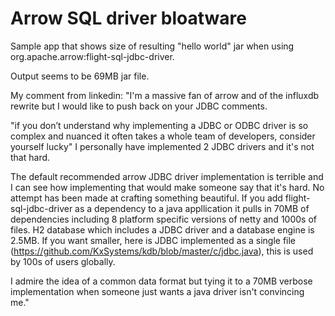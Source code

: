 # Arrow SQL driver bloatware

Sample app that shows size of resulting "hello world" jar when using org.apache.arrow:flight-sql-jdbc-driver.

Output seems to be 69MB jar file.


My comment from linkedin:
"I'm a massive fan of arrow and of the influxdb rewrite but I would like to push back on your JDBC comments.

"if you don’t understand why implementing a JDBC or ODBC driver is so complex and nuanced it often takes a whole team of developers, consider yourself lucky" 
I personally have implemented 2 JDBC drivers and it's not that hard. 

The default recommended arrow JDBC driver implementation is terrible and I can see how implementing that would make someone say that it's hard. No attempt has been made at crafting something beautiful. If you add flight-sql-jdbc-driver as a dependency to a java appllication it pulls in 70MB of dependencies including 8 platform specific versions of netty and 1000s of files. H2 database which includes a JDBC driver and a database engine is 2.5MB. If you want smaller, here is JDBC implemented as a single file (https://github.com/KxSystems/kdb/blob/master/c/jdbc.java), this is used by 100s of users globally. 

I admire the idea of a common data format but tying it to a 70MB verbose implementation when someone just wants a java driver isn't convincing me."